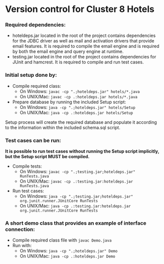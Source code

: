 # Version control for Cluster 8 Hotels

### Required dependencies:

* hoteldeps.jar located in the root of the project contains dependencies for the JDBC driver as well as mail and activation drivers that provide email features. It is required to compile the email engine and is required by both the email engine and query engine at runtime.
* testing.jar located in the root of the project contains dependencies for JUnit and hamcrest. It is required to compile and run test cases.

### Initial setup done by:
* Compile required class:
    - On Windows: `javac -cp ".;hoteldeps.jar" hotels/*.java`
    - On UNIX/Mac: `javac -cp .:hoteldeps.jar hotels/*.java`
* Prepare database by running the included Setup script:
    - On Windows: `java -cp ".;hoteldeps.jar" hotels/Setup`
    - On UNIX/Mac: `java -cp .:hoteldeps.jar hotels/Setup`

Setup process will create the required database and populate it according to the information within the included schema.sql script.

### Test cases can be run:
**It is possible to run test cases without running the Setup script implicitly, but the Setup script MUST be compiled.**
* Compile tests:
    - On Windows: `javac -cp ".;testing.jar;hoteldeps.jar" RunTests.java`
    - On UNIX/Mac: `javac -cp .:testing.jar:hoteldeps.jar RunTests.java`
* Run test cases:
    - On Windows: `java -cp ".;testing.jar;hoteldeps.jar" org.junit.runner.JUnitCore RunTests`
    - On UNIX/Mac: `java -cp .:testing.jar:hoteldeps.jar org.junit.runner.JUnitCore RunTests`

### A short demo class that provides an example of interface connection:
* Compile required class file with `javac Demo.java`
* Run with:
    - On Windows: `java -cp ".;hoteldeps.jar" Demo`
    - On UNIX/Mac: `java -cp .:hoteldeps.jar Demo`
